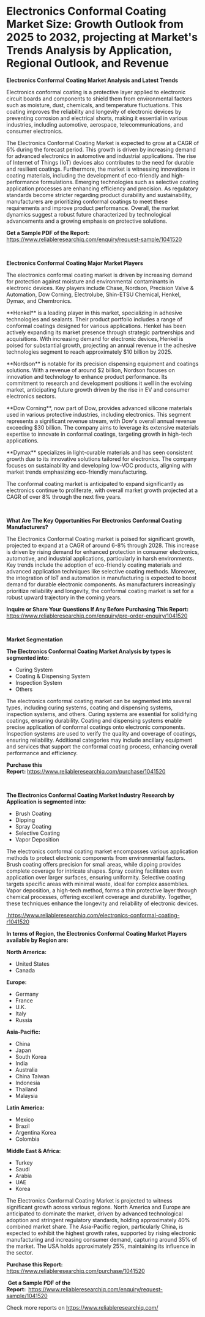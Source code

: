 <p><h1>Electronics Conformal Coating Market Size: Growth Outlook from 2025 to 2032, projecting at Market's Trends Analysis by Application, Regional Outlook, and Revenue</h1></p><p><strong>Electronics Conformal Coating Market Analysis and Latest Trends</strong></p>
<p><p>Electronics conformal coating is a protective layer applied to electronic circuit boards and components to shield them from environmental factors such as moisture, dust, chemicals, and temperature fluctuations. This coating improves the reliability and longevity of electronic devices by preventing corrosion and electrical shorts, making it essential in various industries, including automotive, aerospace, telecommunications, and consumer electronics.</p><p>The Electronics Conformal Coating Market is expected to grow at a CAGR of 6% during the forecast period. This growth is driven by increasing demand for advanced electronics in automotive and industrial applications. The rise of Internet of Things (IoT) devices also contributes to the need for durable and resilient coatings. Furthermore, the market is witnessing innovations in coating materials, including the development of eco-friendly and high-performance formulations. Emerging technologies such as selective coating application processes are enhancing efficiency and precision. As regulatory standards become stricter regarding product durability and sustainability, manufacturers are prioritizing conformal coatings to meet these requirements and improve product performance. Overall, the market dynamics suggest a robust future characterized by technological advancements and a growing emphasis on protective solutions.</p></p>
<p><strong>Get a Sample PDF of the Report:&nbsp;</strong> <a href="https://www.reliableresearchiq.com/enquiry/request-sample/1041520?utm_campaign=3500&utm_medium=2&utm_source=Github&utm_content=ia&utm_term=01042025&utm_id=electronics-conformal-coating">https://www.reliableresearchiq.com/enquiry/request-sample/1041520</a></p>
<p>&nbsp;</p>
<p><strong>Electronics Conformal Coating Major Market Players</strong></p>
<p><p>The electronics conformal coating market is driven by increasing demand for protection against moisture and environmental contaminants in electronic devices. Key players include Chase, Nordson, Precision Valve & Automation, Dow Corning, Electrolube, Shin-ETSU Chemical, Henkel, Dymax, and Chemtronics.</p><p>**Henkel** is a leading player in this market, specializing in adhesive technologies and sealants. Their product portfolio includes a range of conformal coatings designed for various applications. Henkel has been actively expanding its market presence through strategic partnerships and acquisitions. With increasing demand for electronic devices, Henkel is poised for substantial growth, projecting an annual revenue in the adhesive technologies segment to reach approximately $10 billion by 2025.</p><p>**Nordson** is notable for its precision dispensing equipment and coatings solutions. With a revenue of around $2 billion, Nordson focuses on innovation and technology to enhance product performance. Its commitment to research and development positions it well in the evolving market, anticipating future growth driven by the rise in EV and consumer electronics sectors.</p><p>**Dow Corning**, now part of Dow, provides advanced silicone materials used in various protective industries, including electronics. This segment represents a significant revenue stream, with Dow's overall annual revenue exceeding $30 billion. The company aims to leverage its extensive materials expertise to innovate in conformal coatings, targeting growth in high-tech applications.</p><p>**Dymax** specializes in light-curable materials and has seen consistent growth due to its innovative solutions tailored for electronics. The company focuses on sustainability and developing low-VOC products, aligning with market trends emphasizing eco-friendly manufacturing.</p><p>The conformal coating market is anticipated to expand significantly as electronics continue to proliferate, with overall market growth projected at a CAGR of over 8% through the next five years.</p></p>
<p>&nbsp;</p>
<p><strong>What Are The Key Opportunities For Electronics Conformal Coating Manufacturers?</strong></p>
<p><p>The Electronics Conformal Coating market is poised for significant growth, projected to expand at a CAGR of around 6-8% through 2028. This increase is driven by rising demand for enhanced protection in consumer electronics, automotive, and industrial applications, particularly in harsh environments. Key trends include the adoption of eco-friendly coating materials and advanced application techniques like selective coating methods. Moreover, the integration of IoT and automation in manufacturing is expected to boost demand for durable electronic components. As manufacturers increasingly prioritize reliability and longevity, the conformal coating market is set for a robust upward trajectory in the coming years.</p></p>
<p><strong>Inquire or Share Your Questions If Any Before Purchasing This Report:</strong> <a href="https://www.reliableresearchiq.com/enquiry/pre-order-enquiry/1041520?utm_campaign=3500&utm_medium=2&utm_source=Github&utm_content=ia&utm_term=01042025&utm_id=electronics-conformal-coating">https://www.reliableresearchiq.com/enquiry/pre-order-enquiry/1041520</a></p>
<p>&nbsp;</p>
<p><strong>Market Segmentation</strong></p>
<p><strong>The Electronics Conformal Coating Market Analysis by types is segmented into:</strong></p>
<p><ul><li>Curing System</li><li>Coating & Dispensing System</li><li>Inspection System</li><li>Others</li></ul></p>
<p><p>The electronics conformal coating market can be segmented into several types, including curing systems, coating and dispensing systems, inspection systems, and others. Curing systems are essential for solidifying coatings, ensuring durability. Coating and dispensing systems enable precise application of conformal coatings onto electronic components. Inspection systems are used to verify the quality and coverage of coatings, ensuring reliability. Additional categories may include ancillary equipment and services that support the conformal coating process, enhancing overall performance and efficiency.</p></p>
<p><strong>Purchase this Report:&nbsp;</strong><a href="https://www.reliableresearchiq.com/purchase/1041520?utm_campaign=3500&utm_medium=2&utm_source=Github&utm_content=ia&utm_term=01042025&utm_id=electronics-conformal-coating">https://www.reliableresearchiq.com/purchase/1041520</a></p>
<p>&nbsp;</p>
<p><strong>The Electronics Conformal Coating Market Industry Research by Application is segmented into:</strong></p>
<p><ul><li>Brush Coating</li><li>Dipping</li><li>Spray Coating</li><li>Selective Coating</li><li>Vapor Deposition</li></ul></p>
<p><p>The electronics conformal coating market encompasses various application methods to protect electronic components from environmental factors. Brush coating offers precision for small areas, while dipping provides complete coverage for intricate shapes. Spray coating facilitates even application over larger surfaces, ensuring uniformity. Selective coating targets specific areas with minimal waste, ideal for complex assemblies. Vapor deposition, a high-tech method, forms a thin protective layer through chemical processes, offering excellent coverage and durability. Together, these techniques enhance the longevity and reliability of electronic devices.</p></p>
<p><a href="https://www.reliableresearchiq.com/electronics-conformal-coating-r1041520?utm_campaign=3500&utm_medium=2&utm_source=Github&utm_content=ia&utm_term=01042025&utm_id=electronics-conformal-coating">&nbsp;https://www.reliableresearchiq.com/electronics-conformal-coating-r1041520</a></p>
<p><strong>In terms of Region, the Electronics Conformal Coating Market Players available by Region are:</strong></p>
<p>
    <p> <strong> North America: </strong>
        <ul>
            <li>United States</li>
            <li>Canada</li>
        </ul>
        </p> 
    <p> <strong> Europe: </strong>
        <ul>
            <li>Germany</li>
            <li>France</li>
            <li>U.K.</li>
            <li>Italy</li>
            <li>Russia</li>
        </ul>
        </p> 
    <p> <strong> Asia-Pacific: </strong>
        <ul>
            <li>China</li>
            <li>Japan</li>
            <li>South Korea</li>
            <li>India</li>
            <li>Australia</li>
            <li>China Taiwan</li>
            <li>Indonesia</li>
            <li>Thailand</li>
            <li>Malaysia</li>
        </ul>
        </p> 
    <p> <strong> Latin America: </strong>
        <ul>
            <li>Mexico</li>
            <li>Brazil</li>
            <li>Argentina Korea</li>
            <li>Colombia</li>
        </ul>
        </p> 
    <p> <strong> Middle East & Africa: </strong>
        <ul>
            <li>Turkey</li>
            <li>Saudi</li>
            <li>Arabia</li>
            <li>UAE</li>
            <li>Korea</li>
        </ul>
    </p>
    </p>
<p><p>The Electronics Conformal Coating Market is projected to witness significant growth across various regions. North America and Europe are anticipated to dominate the market, driven by advanced technological adoption and stringent regulatory standards, holding approximately 40% combined market share. The Asia-Pacific region, particularly China, is expected to exhibit the highest growth rates, supported by rising electronic manufacturing and increasing consumer demand, capturing around 35% of the market. The USA holds approximately 25%, maintaining its influence in the sector.</p></p>
<p><strong>Purchase this Report: </strong><a href="https://www.reliableresearchiq.com/purchase/1041520?utm_campaign=3500&utm_medium=2&utm_source=Github&utm_content=ia&utm_term=01042025&utm_id=electronics-conformal-coating">https://www.reliableresearchiq.com/purchase/1041520</a></p>
<p>&nbsp;<strong>Get a Sample PDF of the Report:&nbsp;&nbsp;</strong><a href="https://www.reliableresearchiq.com/enquiry/request-sample/1041520?utm_campaign=3500&utm_medium=2&utm_source=Github&utm_content=ia&utm_term=01042025&utm_id=electronics-conformal-coating">https://www.reliableresearchiq.com/enquiry/request-sample/1041520</a></p>
<p><strong></strong></p>
<p>Check more reports on <a href="https://www.reliableresearchiq.com/?utm_campaign=3500&utm_medium=2&utm_source=Github&utm_content=ia&utm_term=01042025&utm_id=electronics-conformal-coating">https://www.reliableresearchiq.com/</a></p>